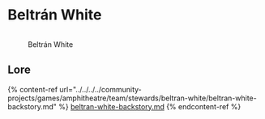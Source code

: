 # Beltrán White

<figure><img src="../../../../../../.gitbook/assets/Beltrán_White.jpg" alt=""><figcaption><p>Beltrán White</p></figcaption></figure>

## Lore

{% content-ref url="../../../../community-projects/games/amphitheatre/team/stewards/beltran-white/beltran-white-backstory.md" %}
[beltran-white-backstory.md](../../../../community-projects/games/amphitheatre/team/stewards/beltran-white/beltran-white-backstory.md)
{% endcontent-ref %}

